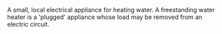 A small, local electrical appliance for heating water. A freestanding water heater is a 'plugged' appliance whose load may be removed from an electric circuit.
